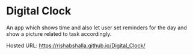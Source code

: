 # Digital Clock

An app which shows time and also let user set reminders for the day and show a picture related to task accordingly.

Hosted URL: https://rishabshalla.github.io/Digital_Clock/
